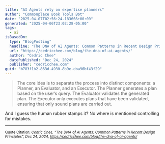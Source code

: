 ```yaml
---
title: "AI Agents rely on expertise planners"
author: "Commonplace Book Tools Bot"
date: "2025-04-07T02:56:24.183666+00:00"
generated: "2025-04-06T23:02:28-05:00"
tags:
  - ai
isBasedOn:
  type: "BlogPosting"
  headline: "The DNA of AI Agents: Common Patterns in Recent Design Principles"
  url: "https://cedricchee.com/blog/the-dna-of-ai-agents/"
  author: "Cedric Chee"
  datePublished: "Dec 24, 2024"
  publisher: "cedricchee.com"
guid: "b783f1b2-863d-4930-8b9e-eba96bf43f29"
---
```


> The core idea is to separate the process into distinct components: a Planner, an Evaluator, and an Executor. The Planner generates a plan based on the user’s query. The Evaluator validates the generated plan. The Executor only executes plans that have been validated, ensuring that only sound plans are carried out.

And I guess the human rubber stamps it? No where is mentioned controlling for mistakes.

---

<sub>Quote Citation: <cite>Cedric Chee, "The DNA of AI Agents: Common Patterns in Recent Design Principles", Dec 24, 2024, <a href="https://cedricchee.com/blog/the-dna-of-ai-agents/">https://cedricchee.com/blog/the-dna-of-ai-agents/</a></cite></sub>